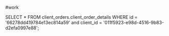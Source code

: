 #work 

SELECT * FROM client_orders.client_order_details WHERE id = '66278dd419784e13ec814a59' and client_id = '011f5923-e98d-4516-9b83-d2efa0997e88';